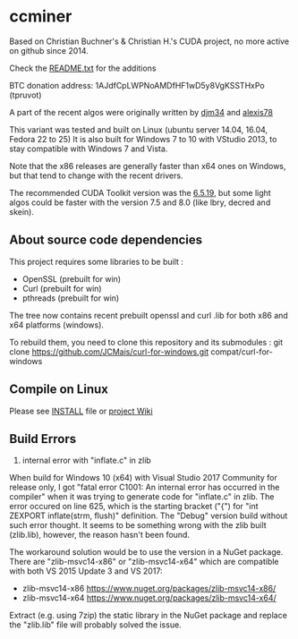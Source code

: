 # ccminer

Based on Christian Buchner's &amp; Christian H.'s CUDA project, no more active on github since 2014.

Check the [README.txt](README.txt) for the additions

BTC donation address: 1AJdfCpLWPNoAMDfHF1wD5y8VgKSSTHxPo (tpruvot)

A part of the recent algos were originally written by [djm34](https://github.com/djm34) and [alexis78](https://github.com/alexis78)

This variant was tested and built on Linux (ubuntu server 14.04, 16.04, Fedora 22 to 25)
It is also built for Windows 7 to 10 with VStudio 2013, to stay compatible with Windows 7 and Vista.

Note that the x86 releases are generally faster than x64 ones on Windows, but that tend to change with the recent drivers.

The recommended CUDA Toolkit version was the [6.5.19](http://developer.download.nvidia.com/compute/cuda/6_5/rel/installers/cuda_6.5.19_windows_general_64.exe), but some light algos could be faster with the version 7.5 and 8.0 (like lbry, decred and skein).

About source code dependencies
------------------------------

This project requires some libraries to be built :

- OpenSSL (prebuilt for win)
- Curl (prebuilt for win)
- pthreads (prebuilt for win)

The tree now contains recent prebuilt openssl and curl .lib for both x86 and x64 platforms (windows).

To rebuild them, you need to clone this repository and its submodules :
    git clone https://github.com/JCMais/curl-for-windows.git compat/curl-for-windows


Compile on Linux
----------------

Please see [INSTALL](https://github.com/tpruvot/ccminer/blob/linux/INSTALL) file or [project Wiki](https://github.com/tpruvot/ccminer/wiki/Compatibility)



Build Errors
----------------
1. internal error with "inflate.c" in zlib

When build for Windows 10 (x64) with Visual Studio 2017 Community for release only, I got "fatal error C1001: An internal error has occurred in the compiler" when it was trying to generate code for "inflate.c" in zlib. The error occured on line 625, which is the starting bracket ("{") for "int ZEXPORT inflate(strm, flush)" definition. The "Debug" version build without such error thought. It seems to be something wrong with the zlib built (zlib.lib), however, the reason hasn't been found.

The workaround solution would be to use the version in a NuGet package. There are "zlib-msvc14-x86" or "zlib-msvc14-x64" which are compatible with both VS 2015 Update 3 and VS 2017:
- zlib-msvc14-x86	https://www.nuget.org/packages/zlib-msvc14-x86/ 
- zlib-msvc14-x64	https://www.nuget.org/packages/zlib-msvc14-x64/

Extract (e.g. using 7zip) the static library in the NuGet package and replace the "zlib.lib" file will probably solved the issue.
